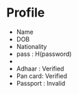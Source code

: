 # Profile

+ Name
+ DOB
+ Nationality
+ pass : H(password)
+
+ Adhaar : Verified
+ Pan card: Verified
+ Passport : Invalid

